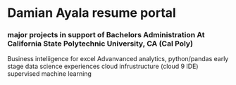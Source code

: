 # Damian Ayala resume portal
### major projects in support of Bachelors Administration At California State Polytechnic University, CA (Cal Poly)

Business inteliigence for excel 
Advanvanced analytics, python/pandas
early stage data science experiences 
cloud infrustructure (cloud 9 IDE)
supervised machine learning 
